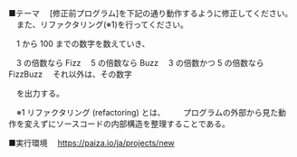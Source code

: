 ■テーマ
　[修正前プログラム]を下記の通り動作するように修正してください。
　また、リファクタリング(※1)を行ってください。

　1 から 100 までの数字を数えていき、

　3 の倍数なら Fizz
　5 の倍数なら Buzz
　3 の倍数かつ 5 の倍数なら FizzBuzz
　それ以外は、その数字

　を出力する。

　※1 リファクタリング (refactoring) とは、
　　プログラムの外部から見た動作を変えずにソースコードの内部構造を整理することである。

■実行環境
　https://paiza.io/ja/projects/new
